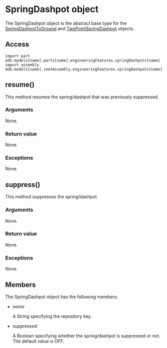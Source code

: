 # SpringDashpot object

The SpringDashpot object is the abstract base type for the [SpringDashpotToGround](https://help.3ds.com/2022/english/DSSIMULIA_Established/SIMACAEKERRefMap/simaker-c-springdashpottogroundpyc.htm?ContextScope=all) and [TwoPointSpringDashpot](https://help.3ds.com/2022/english/DSSIMULIA_Established/SIMACAEKERRefMap/simaker-c-twopointspringdashpotpyc.htm?ContextScope=all) objects.

## Access

```
import part
mdb.models[name].parts[name].engineeringFeatures.springDashpots[name]
import assembly
mdb.models[name].rootAssembly.engineeringFeatures.springDashpots[name]
```

## resume()



This method resumes the spring/dashpot that was previously suppressed.



### Arguments

None.

### Return value

None.

### Exceptions

None.



## suppress()



This method suppresses the spring/dashpot.



### Arguments

None.

### Return value

None.

### Exceptions

None.



## Members

The SpringDashpot object has the following members:

- *name*

  A String specifying the repository key.

- *suppressed*

  A Boolean specifying whether the spring/dashpot is suppressed or not. The default value is OFF.